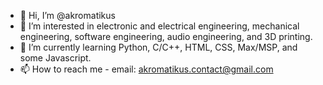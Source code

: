 - 👋 Hi, I’m @akromatikus
- 👀 I’m interested in electronic and electrical engineering, mechanical engineering, software engineering, audio engineering, and 3D printing.
- 🌱 I’m currently learning Python, C/C++, HTML, CSS, Max/MSP, and some Javascript. 
- 📫 How to reach me - email: akromatikus.contact@gmail.com

<!---
akromatikus/akromatikus is a ✨ special ✨ repository because its `README.md` (this file) appears on your GitHub profile.
You can click the Preview link to take a look at your changes.
--->
